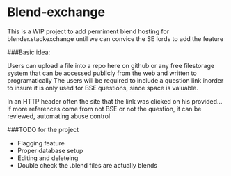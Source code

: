 # Blend-exchange
This is a WIP project to add permiment blend hosting for blender.stackexchange until we can convice the SE lords to add the feature

###Basic idea:

Users can upload a file into a repo here on github or any free filestorage system that can be accessed publicly from the web and written to programatically
The users will be required to include a question link inorder to insure it is only used for BSE questions, since space is valuable.

In an HTTP header often the site that the link was clicked on his provided... if more references come from not BSE or not the question, it can be reviewed, automating abuse control


###TODO for the project

* Flagging feature
* Proper database setup
* Editing and deleteing
* Double check the .blend files are actually blends
